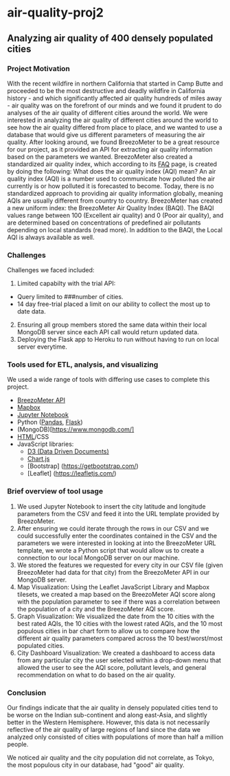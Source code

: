 # air-quality-proj2

## Analyzing air quality of 400 densely populated cities

### Project Motivation

With the recent wildfire in northern California that started in Camp Butte and proceeded to be the most destructive and deadly wildfire in California history - and which significantly affected air quality hundreds of miles away - air quality was on the forefront of our minds and we found it prudent to do analyses of the air quality of different cities around the world. We were interested in analyzing the air quality of different cities around the world to see how the air quality differed from place to place, and we wanted to use a database that would give us different parameters of measuring the air quality. After looking around, we found BreezoMeter to be a great resource for our project, as it provided an API for extracting air quality information based on the parameters we wanted. BreezoMeter also created a standardized air quality index, which according to its [FAQ](https://breezometer.com/faq/) page, is created by doing the following:
What does the air quality index (AQI) mean?
An air quality index (AQI) is a number used to communicate how polluted the air currently is or how polluted it is forecasted to become. Today, there is no standardized approach to providing air quality information globally, meaning AQIs are usually different from country to country. BreezoMeter has created a new uniform index: the BreezoMeter Air Quality Index (BAQI). The BAQI values range between 100 (Excellent air quality) and 0 (Poor air quality), and are determined based on concentrations of predefined air pollutants depending on local standards (read more). In addition to the BAQI, the Local AQI is always available as well.

### Challenges
Challenges we faced included: 
1) Limited capabilty with the trial API:
  - Query limited to ###number of cities.
  - 14 day free-trial placed a limit on our ability to collect the most up to date data. 
2) Ensuring all group members stored the same data within their local MongoDB server since each API call would return updated data.  
3) Deploying the Flask app to Heroku to run without having to run on local server everytime.

### Tools used for ETL, analysis, and visualizing

We used a wide range of tools with differing use cases to complete this project.

* [BreezoMeter API](https://docs.breezometer.com/api-documentation/air-quality-api/v2/)
* [Mapbox](https://www.mapbox.com/)
* [Jupyter Notebook](http://jupyter.org/)
* Python ([Pandas](https://pandas.pydata.org/pandas-docs/stable/), [Flask](https://flask-pymongo.readthedocs.io/en/latest/))
* (MongoDB)[https://www.mongodb.com/]
* [HTML](https://www.w3schools.com/html/)/CSS
* JavaScript libraries:
  * [D3 (Data Driven Documents)](https://d3js.org/)
  * [Chart.js](https://www.chartjs.org/)
  * [Bootstrap] (https://getbootstrap.com/)
  * [Leaflet] (https://leafletjs.com/)

### Brief overview of tool usage
 1. We used Jupyter Notebook to insert the city latitude and longitude parameters from the CSV and feed it into the URL template provided by BreezoMeter. 
 2. After ensuring we could iterate through the rows in our CSV and we could successfully enter the coordinates contained in the CSV and the parameters we were interested in looking at into the BreezoMeter URL template, we wrote a Python script that would allow us to create a connection to our local MongoDB server on our machine. 
 3. We stored the features we requested for every city in our CSV file (given BreezoMeter had data for that city) from the BreezoMeter API in our MongoDB server.
 4. Map Visualization: Using the Leaflet JavaScript Library and Mapbox tilesets, we created a map based on the BreezoMeter AQI score along with the population parameter to see if there was a correlation between the population of a city and the BreezoMeter AQI score. 
 5. Graph Visualization: We visualized the date from the 10 cities with the best rated AQIs, the 10 cities with the lowest rated AQIs, and the 10 most populous cities in  bar chart form to allow us to compare how the different air quality parameters compared across the 10 best/worst/most populated cities.
 6. City Dashboard Visualization: We created a dashboard to access data from any particular city the user selected within a drop-down menu that allowed the user to see the AQI score, pollutant levels, and general recommendation on what to do based on the air quality.
 
### Conclusion

Our findings indicate that the air quality in densely populated cities tend to be worse on the Indian sub-continent and along east-Asia, and slightly better in the Western Hemisphere. However, this data is not necessarily reflective of the air quality of large regions of land since the data we analyzed only consisted of cities with populations of more than half a million people.

We noticed air quality and the city population did not correlate, as Tokyo, the most populous city in our database, had "good" air quality.